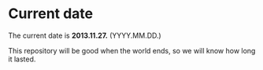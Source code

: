 # Current date

The current date is **2013.11.27.** (YYYY.MM.DD.)

This repository will be good when the world ends, so we will know how long it lasted.